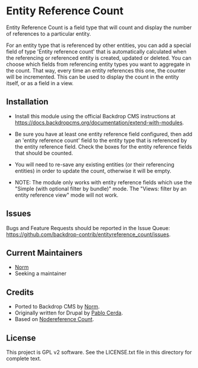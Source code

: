 Entity Reference Count
======================

Entity Reference Count is a field type that will count and display the number of
references to a particular entity.

For an entity type that is referenced by other entities, you can add a special
field of type 'Entity reference count' that is automatically calculated when the
referencing or referenced entity is created, updated or deleted. You can choose
which fields from referencing entity types you want to aggregate in the count.
That way, every time an entity references this one, the counter will be
incremented. This can be used to display the count in the entity itself, or as a
field in a view.


Installation
------------

- Install this module using the official Backdrop CMS instructions at
  https://docs.backdropcms.org/documentation/extend-with-modules.

- Be sure you have at least one entity reference field configured, then add an
  'entity reference count' field to the entity type that is referenced by the
  entity reference field. Check the boxes for the entity reference fields that
  should be counted.

- You will need to re-save any existing entities (or their referencing entities)
  in order to update the count, otherwise it will be empty.

- NOTE: The module only works with entity reference fields which use the "Simple
  (with optional filter by bundle)" mode. The "Views: filter by an entity
  reference view" mode will not work.


Issues
------

Bugs and Feature Requests should be reported in the Issue Queue:
https://github.com/backdrop-contrib/entityreference_count/issues.


Current Maintainers
-------------------

- [Norm](https://github.com/NormPlum)
- Seeking a maintainer


Credits
-------

- Ported to Backdrop CMS by [Norm](https://github.com/NormPlum).
- Originally written for Drupal by [Pablo Cerda](https://github.com/citlacom).
- Based on [Nodereference Count](https://www.drupal.org/project/nodereference_count).


License
-------

This project is GPL v2 software.
See the LICENSE.txt file in this directory for complete text.
